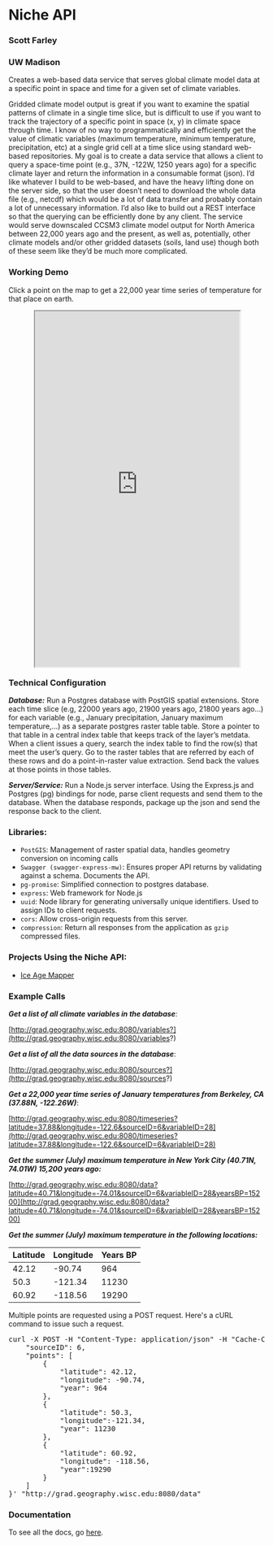 # Niche API
### Scott Farley
### UW Madison

<style>
#demo{
  width: 100%;
  height: 100%;
}
#demo-row{
  height: 700px!important;
  padding-right: 10%;
  padding-left: 10%;
}
</style>

Creates a web-based data service that serves global climate model data at a specific point in space and time for a given set of climate variables.  

Gridded climate model output is great if you want to examine the spatial patterns of climate in a single time slice, but is difficult to use if you want to track the trajectory of a specific point in space (x, y) in climate space through time. I know of no way to programmatically and efficiently get the value of climatic variables (maximum temperature, minimum temperature, precipitation, etc) at a single grid cell at a time slice using standard web-based repositories.  My goal is to create a data service that allows a client to query a space-time point (e.g., 37N, -122W, 1250 years ago) for a specific climate layer and return the information in a consumable format (json).  I’d like whatever I build to be web-based, and have the heavy lifting done on the server side, so that the user doesn’t need to download the whole data file (e.g., netcdf) which would be a lot of data transfer and probably contain a lot of unnecessary information.  I’d also like to build out a REST interface so that the querying can be efficiently done by any client. The service would serve downscaled CCSM3 climate model output for North America between 22,000 years ago and the present, as well as, potentially, other climate models and/or other gridded datasets (soils, land use) though both of these seem like they’d be much more complicated.  

<h3 class='page-header'>Working Demo</h3>
<p>
  Click a point on the map to get a 22,000 year time series of temperature for that place on earth.
</p>
<div class='row' id='demo-row'>
  <iframe src="http://grad.geography.wisc.edu/cds/map.html" id='demo'></iframe>
</div>

### Technical Configuration
***Database:*** Run a Postgres database with PostGIS spatial extensions. Store each time slice (e.g, 22000 years ago, 21900 years ago, 21800 years ago…) for each variable (e.g., January precipitation, January maximum temperature,…) as a separate postgres raster table table.  Store a pointer to that table in a central index table that keeps track of the layer’s metdata. When a client issues a query, search the index table to find the row(s) that meet the user’s query.  Go to the raster tables that are referred by each of these rows and do a point-in-raster value extraction. Send back the values at those points in those tables.

***Server/Service:*** Run a Node.js server interface. Using the Express.js and Postgres (pg) bindings for node, parse client requests and send them to the database.  When the database responds, package up the json and send the response back to the client.

### Libraries:
 - ```PostGIS```: Management of raster spatial data, handles geometry conversion on incoming calls
 - ```Swagger (swagger-express-mw)```: Ensures proper API returns by validating against a schema. Documents the API.
 - ```pg-promise```: Simplified connection to postgres database.
 - ```express```: Web framework for Node.js
 - ```uuid```: Node library for generating universally unique identifiers.  Used to assign IDs to client requests.
 - ```cors```: Allow cross-origin requests from this server.
 - ```compression```: Return all responses from the application as ```gzip``` compressed files.

### Projects Using the Niche API:
- [Ice Age Mapper](http://paleo.geography.wisc.edu)

### Example Calls

***Get a list of all climate variables in the database***:

[http://grad.geography.wisc.edu:8080/variables?](http://grad.geography.wisc.edu:8080/variables?)

***Get a list of all the data sources in the database***:

[http://grad.geography.wisc.edu:8080/sources?](http://grad.geography.wisc.edu:8080/sources?)

***Get a 22,000 year time series of January temperatures from Berkeley, CA (37.88N, -122.26W)***:

[http://grad.geography.wisc.edu:8080/timeseries?latitude=37.88&longitude=-122.6&sourceID=6&variableID=28](http://grad.geography.wisc.edu:8080/timeseries?latitude=37.88&longitude=-122.6&sourceID=6&variableID=28)

***Get the summer (July) maximum temperature in New York City (40.71N, 74.01W) 15,200 years ago:***

[http://grad.geography.wisc.edu:8080/data?latitude=40.71&longitude=-74.01&sourceID=6&variableID=28&yearsBP=15200](http://grad.geography.wisc.edu:8080/data?latitude=40.71&longitude=-74.01&sourceID=6&variableID=28&yearsBP=15200)

***Get the summer (July) maximum temperature in the following locations:***

| Latitude | Longitude | Years BP|
| -------- | --------- | ------- |
|42.12 | -90.74 | 964 |
| 50.3 | -121.34 | 11230 |
| 60.92 | -118.56 | 19290 |

Multiple points are requested using a POST request.  Here's a cURL command to issue such a request.

<pre>
curl -X POST -H "Content-Type: application/json" -H "Cache-Control: no-cache" -H "Postman-Token: 4cd7aa0d-3650-fe96-d822-8c4d1a321553" -d '{	"variableID": 34,
	"sourceID": 6,
	"points": [
		{
			"latitude": 42.12,
			"longitude": -90.74,
			"year": 964
		},
		{
			"latitude": 50.3,
			"longitude":-121.34,
			"year": 11230
		},
		{
			"latitude": 60.92,
			"longitude": -118.56,
			"year":19290
		}
	]
}' "http://grad.geography.wisc.edu:8080/data"
</pre>

### Documentation
To see all the docs, go [here](http://grad.geography.wisc.edu/cds).
